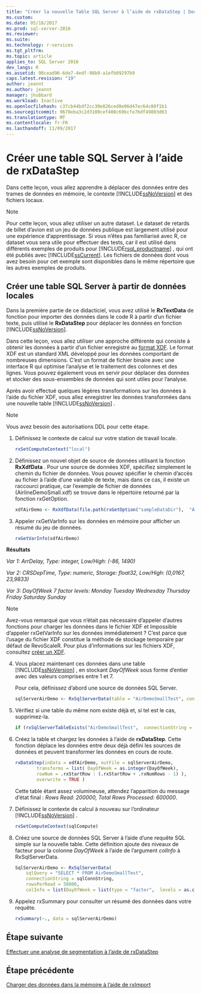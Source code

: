 ```yaml
---
title: "Créer la nouvelle Table SQL Server à l’aide de rxDataStep | Documents Microsoft"
ms.custom: 
ms.date: 05/18/2017
ms.prod: sql-server-2016
ms.reviewer: 
ms.suite: 
ms.technology: r-services
ms.tgt_pltfrm: 
ms.topic: article
applies_to: SQL Server 2016
dev_langs: R
ms.assetid: 98cead96-6de7-4edf-98b9-a1efb09297b9
caps.latest.revision: "19"
author: jeannt
ms.author: jeannt
manager: jhubbard
ms.workload: Inactive
ms.openlocfilehash: c37cb44bdf2cc30e826ced8e06d47ec64c80f1b1
ms.sourcegitcommit: 9678eba3c2d3100cef408c69bcfe76df49803d63
ms.translationtype: MT
ms.contentlocale: fr-FR
ms.lasthandoff: 11/09/2017
---
```

# <a name="create-new-sql-server-table-using-rxdatastep"></a>Créer une table SQL Server à l’aide de rxDataStep

Dans cette leçon, vous allez apprendre à déplacer des données entre des trames de données en mémoire, le contexte [!INCLUDE[ssNoVersion](../../includes/ssnoversion-md.md)] et des fichiers locaux.

> [!NOTE]
> Pour cette leçon, vous allez utiliser un autre dataset. Le dataset de retards de billet d’avion est un jeu de données publique est largement utilisé pour une expérience d’apprentissage. Si vous n’êtes pas familiarisé avec R, ce dataset vous sera utile pour effectuer des tests, car il est utilisé dans différents exemples de produits pour [!INCLUDE[rsql_productname](../../includes/rsql-productname-md.md)] , qui ont été publiés avec [!INCLUDE[ssCurrent](../../includes/sscurrent-md.md)]. Les fichiers de données dont vous avez besoin pour cet exemple sont disponibles dans le même répertoire que les autres exemples de produits.

## <a name="create-sql-server-table-from-local-data"></a>Créer une table SQL Server à partir de données locales

Dans la première partie de ce didacticiel, vous avez utilisé le **RxTextData** de fonction pour importer des données dans le code R à partir d’un fichier texte, puis utilisé le **RxDataStep** pour déplacer les données en fonction [!INCLUDE[ssNoVersion](../../includes/ssnoversion-md.md)].

Dans cette leçon, vous allez utiliser une approche différente qui consiste à obtenir les données à partir d’un fichier enregistré au [format XDF](https://en.wikipedia.org/wiki/Extensible_Data_Format). Le format XDF est un standard XML développé pour les données comportant de nombreuses dimensions. C’est un format de fichier binaire avec une interface R qui optimise l’analyse et le traitement des colonnes et des lignes.  Vous pouvez également vous en servir pour déplacer des données et stocker des sous-ensembles de données qui sont utiles pour l’analyse.

Après avoir effectué quelques légères transformations sur les données à l’aide du fichier XDF, vous allez enregistrer les données transformées dans une nouvelle table [!INCLUDE[ssNoVersion](../../includes/ssnoversion-md.md)] .

> [!NOTE]
> Vous avez besoin des autorisations DDL pour cette étape.

1. Définissez le contexte de calcul sur votre station de travail locale.
  
    ```R
    rxSetComputeContext("local")
    ```
  
2. Définissez un nouvel objet de source de données utilisant la fonction **RxXdfData** . Pour une source de données XDF, spécifiez simplement le chemin du fichier de données.  Vous pouvez spécifier le chemin d’accès au fichier à l’aide d’une variable de texte, mais dans ce cas, il existe un raccourci pratique, car l’exemple de fichier de données (AirlineDemoSmall.xdf) se trouve dans le répertoire retourné par la fonction rxGetOption.
  
    ```R
    xdfAirDemo <- RxXdfData(file.path(rxGetOption("sampleDataDir"),  "AirlineDemoSmall.xdf"))
    ```

3. Appeler rxGetVarInfo sur les données en mémoire pour afficher un résumé du jeu de données.
  
    ```R
    rxGetVarInfo(xdfAirDemo)
    ```

**Résultats**

*Var 1: ArrDelay, Type: integer, Low/High: (-86, 1490)*

*Var 2: CRSDepTime, Type: numeric, Storage: float32, Low/High: (0,0167, 23,9833)*

*Var 3: DayOfWeek 7 factor levels: Monday Tuesday Wednesday Thursday Friday Saturday Sunday*

> [!NOTE]
> 
> Avez-vous remarqué que vous n’était pas nécessaire d’appeler d’autres fonctions pour charger les données dans le fichier XDF et Impossible d’appeler rxGetVarInfo sur les données immédiatement ? C’est parce que l’usage du fichier XDF constitue la méthode de stockage temporaire par défaut de RevoScaleR. Pour plus d’informations sur les fichiers XDF, consultez [créer un XDF](https://msdn.microsoft.com/microsoft-r/scaler-data-xdf).
  
4. Vous placez maintenant ces données dans une table [!INCLUDE[ssNoVersion](../../includes/ssnoversion-md.md)] , en stockant _DayOfWeek_ sous forme d’entier avec des valeurs comprises entre 1 et 7.
  
    Pour cela, définissez d’abord une source de données SQL Server.
  
    ```R
    sqlServerAirDemo <- RxSqlServerData(table = "AirDemoSmallTest", connectionString = sqlConnString)
    ```
  
5. Vérifiez si une table du même nom existe déjà et, si tel est le cas, supprimez-la.
  
    ```R
    if (rxSqlServerTableExists("AirDemoSmallTest",  connectionString = sqlConnString))  rxSqlServerDropTable("AirDemoSmallTest",  connectionString = sqlConnString)
    ```
  
6. Créez la table et chargez les données à l’aide de **rxDataStep**. Cette fonction déplace les données entre deux déjà défini les sources de données et peuvent transformer les données en cours de route.
  
    ```R
    rxDataStep(inData = xdfAirDemo, outFile = sqlServerAirDemo,
            transforms = list( DayOfWeek = as.integer(DayOfWeek),
            rowNum = .rxStartRow : (.rxStartRow + .rxNumRows - 1) ),
            overwrite = TRUE )
    ```
  
    Cette table étant assez volumineuse, attendez l’apparition du message d’état final : *Rows Read: 200000, Total Rows Processed: 600000*.
     
7. Définissez le contexte de calcul à nouveau sur l’ordinateur [!INCLUDE[ssNoVersion](../../includes/ssnoversion-md.md)] .

    ```R
    rxSetComputeContext(sqlCompute)
    ```
  
8. Créez une source de données SQL Server à l’aide d’une requête SQL simple sur la nouvelle table. Cette définition ajoute des niveaux de facteur pour la colonne *DayOfWeek* à l’aide de l’argument *colInfo* à RxSqlServerData.
  
    ```R
    SqlServerAirDemo <- RxSqlServerData(
        sqlQuery = "SELECT * FROM AirDemoSmallTest",
        connectionString = sqlConnString,
        rowsPerRead = 50000,
        colInfo = list(DayOfWeek = list(type = "factor",  levels = as.character(1:7))))
    ```
  
9. Appelez rxSummary pour consulter un résumé des données dans votre requête.
  
    ```R
    rxSummary(~., data = sqlServerAirDemo)
    ```

## <a name="next-step"></a>Étape suivante

[Effectuer une analyse de segmentation à l’aide de rxDataStep](../../advanced-analytics/tutorials/deepdive-perform-chunking-analysis-using-rxdatastep.md)

## <a name="previous-step"></a>Étape précédente

[Charger des données dans la mémoire à l’aide de rxImport](../../advanced-analytics/tutorials/deepdive-load-data-into-memory-using-rximport.md)


